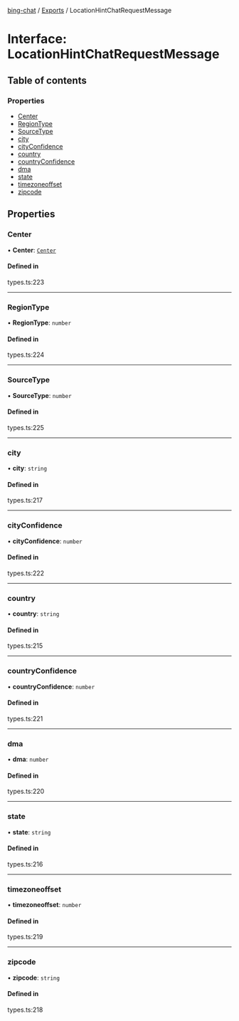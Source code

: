 [bing-chat](../readme.md) / [Exports](../modules.md) / LocationHintChatRequestMessage

# Interface: LocationHintChatRequestMessage

## Table of contents

### Properties

- [Center](LocationHintChatRequestMessage.md#center)
- [RegionType](LocationHintChatRequestMessage.md#regiontype)
- [SourceType](LocationHintChatRequestMessage.md#sourcetype)
- [city](LocationHintChatRequestMessage.md#city)
- [cityConfidence](LocationHintChatRequestMessage.md#cityconfidence)
- [country](LocationHintChatRequestMessage.md#country)
- [countryConfidence](LocationHintChatRequestMessage.md#countryconfidence)
- [dma](LocationHintChatRequestMessage.md#dma)
- [state](LocationHintChatRequestMessage.md#state)
- [timezoneoffset](LocationHintChatRequestMessage.md#timezoneoffset)
- [zipcode](LocationHintChatRequestMessage.md#zipcode)

## Properties

### Center

• **Center**: [`Center`](Center.md)

#### Defined in

types.ts:223

___

### RegionType

• **RegionType**: `number`

#### Defined in

types.ts:224

___

### SourceType

• **SourceType**: `number`

#### Defined in

types.ts:225

___

### city

• **city**: `string`

#### Defined in

types.ts:217

___

### cityConfidence

• **cityConfidence**: `number`

#### Defined in

types.ts:222

___

### country

• **country**: `string`

#### Defined in

types.ts:215

___

### countryConfidence

• **countryConfidence**: `number`

#### Defined in

types.ts:221

___

### dma

• **dma**: `number`

#### Defined in

types.ts:220

___

### state

• **state**: `string`

#### Defined in

types.ts:216

___

### timezoneoffset

• **timezoneoffset**: `number`

#### Defined in

types.ts:219

___

### zipcode

• **zipcode**: `string`

#### Defined in

types.ts:218
